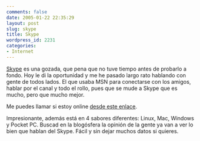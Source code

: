 ```yaml
---
comments: false
date: 2005-01-22 22:35:29
layout: post
slug: skype
title: Skype
wordpress_id: 2231
categories:
- Internet
---
```


[Skype](http://www.skype.com) es una gozada, que pena que no tuve tiempo antes de probarlo a fondo. Hoy le di la oportunidad y me he pasado largo rato hablando con gente de todos lados. El que usaba MSN para conectarse con los amigos, hablar por el canal y todo el rollo, pues que se mude a Skype que es mucho, pero que mucho mejor.





Me puedes llamar si estoy online [desde este enlace](callto://minidix).





Impresionante, además está en 4 sabores diferentes: Linux, Mac, Windows y Pocket PC. Buscad en la blogósfera la opinión de la gente ya van a ver lo bien que hablan del Skype. Fácil y sin dejar muchos datos si quieres.






 
